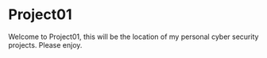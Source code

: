 # Project01
Welcome to Project01, this will be the location of my personal cyber security projects.
Please enjoy.
